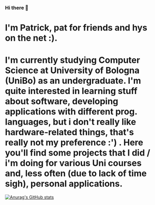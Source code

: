 ### Hi there 👋
# I'm Patrick, pat for friends and hys on the net :). 
# I'm currently studying Computer Science at University of Bologna (UniBo) as an undergraduate. I'm quite interested in learning stuff about software, developing applications with different prog. languages, but i don't really like hardware-related things, that's really not my preference :') . Here you'll find some projects that I did / i'm doing for various Uni courses and, less often (due to lack of time sigh), personal applications.

[![Anurag's GitHub stats](https://github-readme-stats.vercel.app/api?hyspxt=anuraghazra)](https://github.com/anuraghazra/github-readme-stats)
